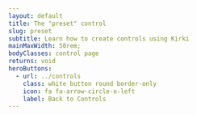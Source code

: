 ```yaml
---
layout: default
title: The "preset" control
slug: preset
subtitle: Learn how to create controls using Kirki
mainMaxWidth: 50rem;
bodyClasses: control page
returns: void
heroButtons:
  - url: ../controls
    class: white button round border-only
    icon: fa fa-arrow-circle-o-left
    label: Back to Controls
---
```

